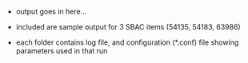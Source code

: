 - output goes in here...

- included are sample output for 3 SBAC items (54135, 54183, 63986)

- each folder contains log file, and configuration (*.conf) file showing parameters used in that run